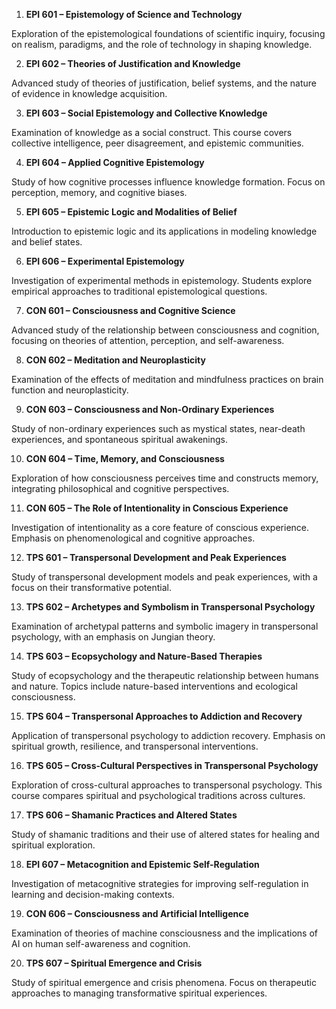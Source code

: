 1.	**EPI 601 – Epistemology of Science and Technology**

Exploration of the epistemological foundations of scientific inquiry, focusing on realism, paradigms, and the role of technology in shaping knowledge.

2.	**EPI 602 – Theories of Justification and Knowledge**

Advanced study of theories of justification, belief systems, and the nature of evidence in knowledge acquisition.

3.	**EPI 603 – Social Epistemology and Collective Knowledge**

Examination of knowledge as a social construct. This course covers collective intelligence, peer disagreement, and epistemic communities.

4.	**EPI 604 – Applied Cognitive Epistemology**

Study of how cognitive processes influence knowledge formation. Focus on perception, memory, and cognitive biases.

5.	**EPI 605 – Epistemic Logic and Modalities of Belief**

Introduction to epistemic logic and its applications in modeling knowledge and belief states.

6.	**EPI 606 – Experimental Epistemology**

Investigation of experimental methods in epistemology. Students explore empirical approaches to traditional epistemological questions.

7.	**CON 601 – Consciousness and Cognitive Science**

Advanced study of the relationship between consciousness and cognition, focusing on theories of attention, perception, and self-awareness.

8.	**CON 602 – Meditation and Neuroplasticity**

Examination of the effects of meditation and mindfulness practices on brain function and neuroplasticity.

9.	**CON 603 – Consciousness and Non-Ordinary Experiences**

Study of non-ordinary experiences such as mystical states, near-death experiences, and spontaneous spiritual awakenings.

10.	**CON 604 – Time, Memory, and Consciousness**

Exploration of how consciousness perceives time and constructs memory, integrating philosophical and cognitive perspectives.

11.	**CON 605 – The Role of Intentionality in Conscious Experience**

Investigation of intentionality as a core feature of conscious experience. Emphasis on phenomenological and cognitive approaches.

12.	**TPS 601 – Transpersonal Development and Peak Experiences**

Study of transpersonal development models and peak experiences, with a focus on their transformative potential.

13.	**TPS 602 – Archetypes and Symbolism in Transpersonal Psychology**

Examination of archetypal patterns and symbolic imagery in transpersonal psychology, with an emphasis on Jungian theory.

14.	**TPS 603 – Ecopsychology and Nature-Based Therapies**

Study of ecopsychology and the therapeutic relationship between humans and nature. Topics include nature-based interventions and ecological consciousness.

15.	**TPS 604 – Transpersonal Approaches to Addiction and Recovery**

Application of transpersonal psychology to addiction recovery. Emphasis on spiritual growth, resilience, and transpersonal interventions.

16.	**TPS 605 – Cross-Cultural Perspectives in Transpersonal Psychology**

Exploration of cross-cultural approaches to transpersonal psychology. This course compares spiritual and psychological traditions across cultures.

17.	**TPS 606 – Shamanic Practices and Altered States**

Study of shamanic traditions and their use of altered states for healing and spiritual exploration.

18.	**EPI 607 – Metacognition and Epistemic Self-Regulation**

Investigation of metacognitive strategies for improving self-regulation in learning and decision-making contexts.

19.	**CON 606 – Consciousness and Artificial Intelligence**

Examination of theories of machine consciousness and the implications of AI on human self-awareness and cognition.

20.	**TPS 607 – Spiritual Emergence and Crisis**

Study of spiritual emergence and crisis phenomena. Focus on therapeutic approaches to managing transformative spiritual experiences.